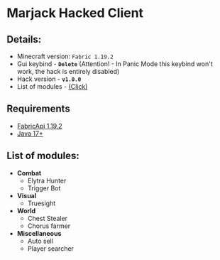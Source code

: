 # Marjack Hacked Client

## Details:

- Minecraft version: `Fabric 1.19.2`
- Gui keybind - **``Delete``** (Attention! - In Panic Mode this keybind won't work, the hack is entirely disabled)
- Hack version - **`v1.0.0`**
- List of modules - [(Click)](#list-of-modules)

## Requirements

- [FabricApi 1.19.2](https://www.curseforge.com/minecraft/mc-mods/fabric-api/files/4902659)
- [Java 17+](https://www.oracle.com/java/technologies/javase/jdk17-archive-downloads.html)

## List of modules:

- **Combat**
    - Elytra Hunter
    - Trigger Bot
- **Visual**
    - Truesight
- **World**
    - Chest Stealer
    - Chorus farmer
- **Miscellaneous**
    - Auto sell
    - Player searcher